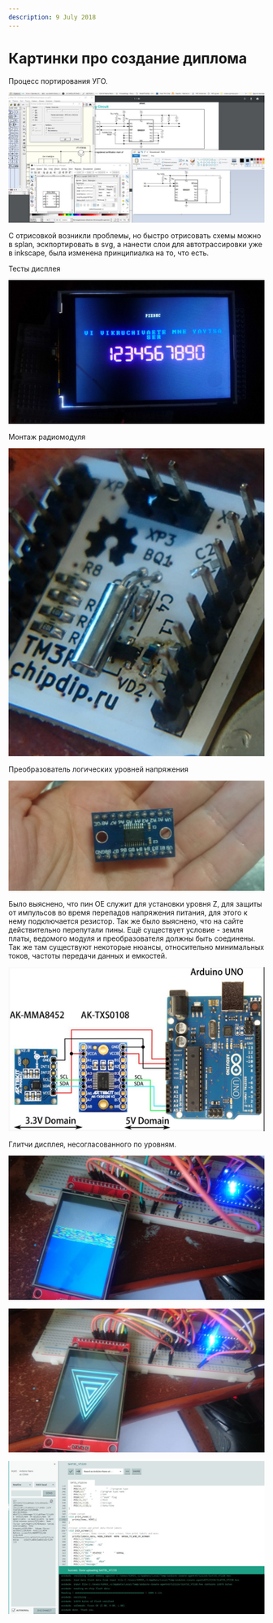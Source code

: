 ```yaml
---
description: 9 July 2018
---
```


# Картинки про создание диплома

Процесс портирования УГО.

![](../../.gitbook/assets/image%20%2818%29.png)

C отрисовкой возникли проблемы, но быстро отрисовать схемы можно в splan, эскпортировать в svg, а нанести слои для автотрассировки уже в inkscape, была изменена принципиалка на то, что есть.

Тесты дисплея

![](../../.gitbook/assets/image%20%2810%29.png)

Монтаж радиомодуля

![](../../.gitbook/assets/image%20%2811%29.png)

Преобразователь логических уровней напряжения

![](../../.gitbook/assets/image%20%2820%29.png)

Было выяснено, что пин OE служит для установки уровня Z, для защиты от импульсов во время перепадов напряжения питания, для этого к нему подключается резистор. Так же было выяснено, что на сайте действительно перепутали пины. Ещё существует условие - земля платы, ведомого модуля и преобразователя должны быть соединены. Так же там существуют некоторые нюансы, относительно минимальных токов, частоты передачи данных и емкостей.

![&#x415;&#x441;&#x43B;&#x438; &#x43D;&#x430; &#x43F;&#x43B;&#x430;&#x442;&#x435; &#x43D;&#x435;&#x442; &#x440;&#x435;&#x437;&#x438;&#x441;&#x442;&#x43E;&#x440;&#x430;, &#x442;&#x43E; &#x43D;&#x443;&#x436;&#x43D;&#x43E; &#x432;&#x44B;&#x43A;&#x438;&#x434;&#x44B;&#x432;&#x430;&#x442;&#x44C; OE &#x43D;&#x430; &#x43C;&#x438;&#x43D;&#x438;&#x43C;&#x430;&#x43B;&#x44C;&#x43D;&#x44B;&#x439; &#x443;&#x440;&#x43E;&#x432;&#x435;&#x43D;&#x44C; &#x432;&#x445; &#x43D;&#x430;&#x43F;&#x440;.](../../.gitbook/assets/image%20%2825%29.png)

Глитчи дисплея, несогласованного по уровням.

![](../../.gitbook/assets/image%20%2812%29.png)

![&#x432;&#x445;&#x43E;&#x434; &#x43B;&#x43E;&#x433;&#x438;&#x43A;&#x438; 3.3, &#x430; &#x432;&#x445;&#x43E;&#x434; &#x43F;&#x438;&#x442;&#x430;&#x43D;&#x438;&#x44F; 5, &#x43A;&#x43E;&#x433;&#x434;&#x430; &#x43D;&#x435;&#x442; &#x43F;&#x435;&#x440;&#x435;&#x43C;&#x44B;&#x447;&#x43A;&#x438;](../../.gitbook/assets/image%20%284%29.png)

![](../../.gitbook/assets/image%20%2813%29.png)




